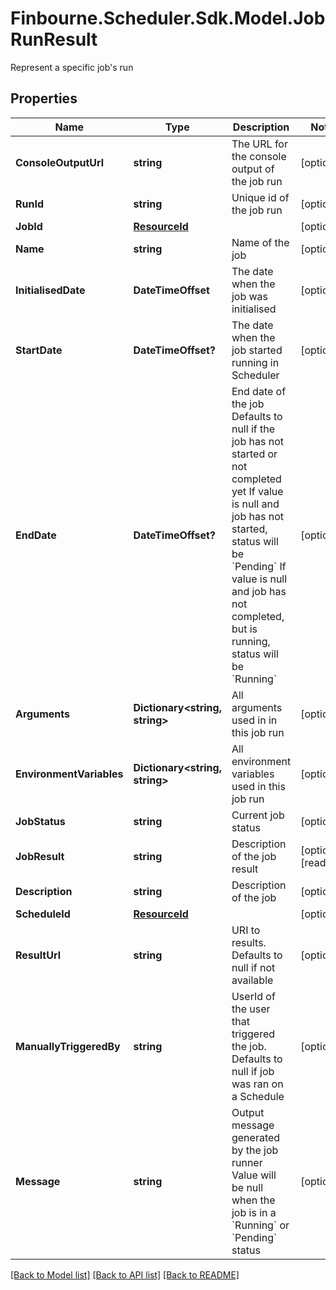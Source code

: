 # Finbourne.Scheduler.Sdk.Model.JobRunResult
Represent a specific job's run

## Properties

Name | Type | Description | Notes
------------ | ------------- | ------------- | -------------
**ConsoleOutputUrl** | **string** | The URL for the console output of the job run | [optional] 
**RunId** | **string** | Unique id of the job run | [optional] 
**JobId** | [**ResourceId**](ResourceId.md) |  | [optional] 
**Name** | **string** | Name of the job | [optional] 
**InitialisedDate** | **DateTimeOffset** | The date when the job was initialised | [optional] 
**StartDate** | **DateTimeOffset?** | The date when the job started running in Scheduler | [optional] 
**EndDate** | **DateTimeOffset?** | End date of the job  Defaults to null if the job has not started or not completed yet  If value is null and job has not started, status will be &#x60;Pending&#x60;  If value is null and job has not completed, but is running, status will be &#x60;Running&#x60; | [optional] 
**Arguments** | **Dictionary&lt;string, string&gt;** | All arguments used in in this job run | [optional] 
**EnvironmentVariables** | **Dictionary&lt;string, string&gt;** | All environment variables used in this job run | [optional] 
**JobStatus** | **string** | Current job status | [optional] 
**JobResult** | **string** | Description of the job result | [optional] [readonly] 
**Description** | **string** | Description of the job | [optional] 
**ScheduleId** | [**ResourceId**](ResourceId.md) |  | [optional] 
**ResultUrl** | **string** | URI to results. Defaults to null if not available | [optional] 
**ManuallyTriggeredBy** | **string** | UserId of the user that triggered the job.  Defaults to null if job was ran on a Schedule | [optional] 
**Message** | **string** | Output message generated by the job runner  Value will be null when the job is in a &#x60;Running&#x60; or &#x60;Pending&#x60; status | [optional] 

[[Back to Model list]](../README.md#documentation-for-models) [[Back to API list]](../README.md#documentation-for-api-endpoints) [[Back to README]](../README.md)

